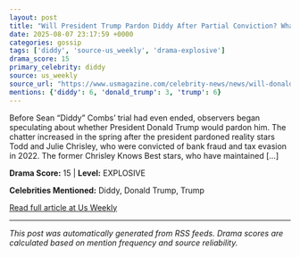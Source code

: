 ```yaml
---
layout: post
title: "Will President Trump Pardon Diddy After Partial Conviction? What to Know"
date: 2025-08-07 23:17:59 +0000
categories: gossip
tags: ['diddy', 'source-us_weekly', 'drama-explosive']
drama_score: 15
primary_celebrity: diddy
source: us_weekly
source_url: "https://www.usmagazine.com/celebrity-news/news/will-donald-trump-pardon-diddy-after-conviction-what-to-know/"
mentions: {'diddy': 6, 'donald_trump': 3, 'trump': 6}
---
```


Before Sean “Diddy” Combs’ trial had even ended, observers began speculating about whether President Donald Trump would pardon him. The chatter increased in the spring after the president pardoned reality stars Todd and Julie Chrisley, who were convicted of bank fraud and tax evasion in 2022. The former Chrisley Knows Best stars, who have maintained [&#8230;]

**Drama Score:** 15 | **Level:** EXPLOSIVE

**Celebrities Mentioned:** Diddy, Donald Trump, Trump

[Read full article at Us Weekly](https://www.usmagazine.com/celebrity-news/news/will-donald-trump-pardon-diddy-after-conviction-what-to-know/)

---
*This post was automatically generated from RSS feeds. Drama scores are calculated based on mention frequency and source reliability.*
